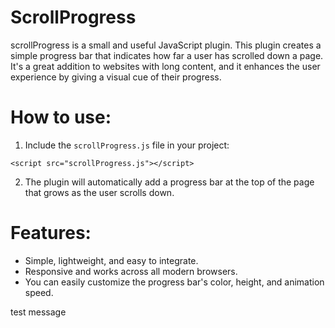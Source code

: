 # ScrollProgress
scrollProgress is a small and useful JavaScript plugin. This plugin creates a simple progress bar that indicates how far a user has scrolled down a page. It's a great addition to websites with long content, and it enhances the user experience by giving a visual cue of their progress.
# How to use: 
1. Include the ```scrollProgress.js``` file in your project:

 ```<script src="scrollProgress.js"></script> ```
 
 2. The plugin will automatically add a progress bar at the top of the page that grows as the user scrolls down.
 
# Features: 
- Simple, lightweight, and easy to integrate.
- Responsive and works across all modern browsers.
- You can easily customize the progress bar's color, height, and animation speed.

test message
